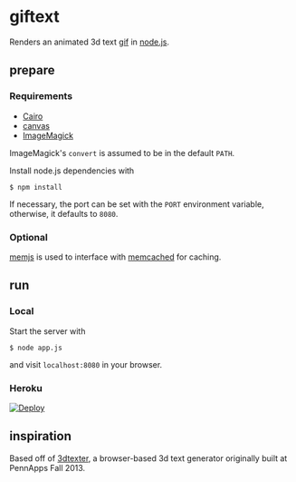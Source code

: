 giftext
=======

Renders an animated 3d text [gif](http://en.wikipedia.org/wiki/Graphics_Interchange_Format) in [node.js](http://nodejs.org).

prepare
-------

### Requirements

* [Cairo](http://cairographics.org/)
* [canvas](https://github.com/Automattic/node-canvas)
* [ImageMagick](http://www.imagemagick.org/script/index.php)

ImageMagick's `convert` is assumed to be in the default `PATH`.

Install node.js dependencies with
```
$ npm install
```
If necessary, the port can be set with the `PORT` environment variable, otherwise, it defaults to `8080`.

### Optional

[memjs](https://github.com/alevy/memjs) is used to interface with [memcached](http://memcached.org/) for caching.

run
---

### Local

Start the server with 
```
$ node app.js
```
and visit `localhost:8080` in your browser.

### Heroku

[![Deploy](https://www.herokucdn.com/deploy/button.png)](https://heroku.com/deploy)

inspiration
-----------
Based off of [3dtexter](https://github.com/ericleong/3dtexter), a browser-based 3d text generator originally built at PennApps Fall 2013.
